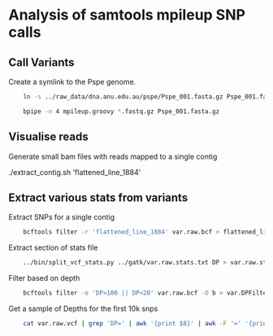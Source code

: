 Analysis of samtools mpileup SNP calls
======================================

## Call Variants

Create a symlink to the Pspe genome.

```bash
	ln -s ../raw_data/dna.anu.edu.au/pspe/Pspe_001.fasta.gz Pspe_001.fasta.gz 
```

```bash
	bpipe -n 4 mpileup.groovy *.fastq.gz Pspe_001.fasta.gz
```


## Visualise reads

Generate small bam files with reads mapped to a single contig

./extract_contig.sh 'flattened_line_1884'


## Extract various stats from variants


Extract SNPs for a single contig

```bash
	bcftools filter -r 'flattened_line_1884' var.raw.bcf > flattened_line_1884.vcf
```

Extract section of stats file

```bash
	../bin/split_vcf_stats.py ../gatk/var.raw.stats.txt DP > var.raw.stats.dp.txt
```

Filter based on depth

```bash
	bcftools filter -e 'DP>100 || DP<20' var.raw.bcf -O b > var.DPFiltered.bcf
```

Get a sample of Depths for the first 10k snps

```bash
	cat var.raw.vcf | grep 'DP=' | awk '{print $8}' | awk -F '=' '{print $2}' | awk -F ';' '{print $1}' | head -n 100000 > ../raw_data/var.raw.dp_first10k.txt
```
